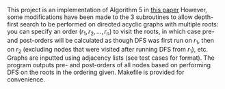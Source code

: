 This project is an implementation of Algorithm 5 in [this paper](https://research.nvidia.com/sites/default/files/publications/nvr-2017-001.pdf)
However, some modifications have been made to the 3 subroutines to allow depth-first search to be performed
on directed acyclic graphs with multiple roots: you can specify an order $(r_1, r_2, ..., r_n)$ to visit the roots, 
in which case pre- and post-orders will be calculated as though DFS was first run on $r_1$, then on $r_2$ (excluding
nodes that were visited after running DFS from $r_1$), etc.
Graphs are inputted using adjacency lists (see test cases for format).
The program outputs pre- and post-orders of all nodes based on performing DFS on the roots in the ordering given.
Makefile is provided for convenience.
